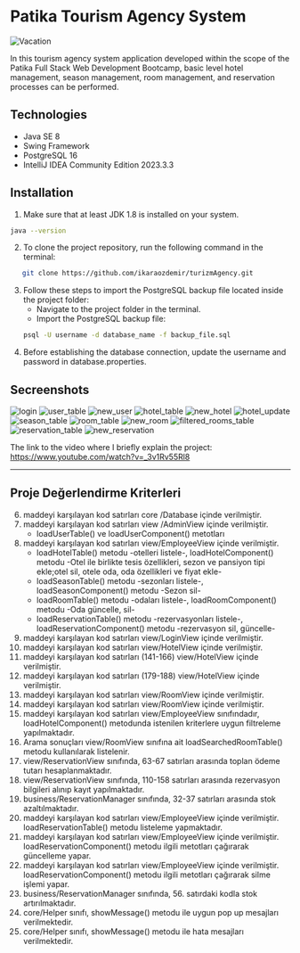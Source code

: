 # Patika Tourism Agency System

![Vacation](secreenshots/vacation.JPG)

In this tourism agency system application developed within the scope of the Patika Full Stack Web Development Bootcamp, basic level hotel management, season management, room management, and reservation processes can be performed.
## Technologies
* Java SE 8
* Swing Framework
* PostgreSQL 16
* IntelliJ IDEA Community Edition 2023.3.3 

## Installation

1. Make sure that at least JDK 1.8 is installed on your system.
```bash
java --version
```
2. To clone the project repository, run the following command in the terminal:
```bash
   git clone https://github.com/ikaraozdemir/turizmAgency.git
   ```
3. Follow these steps to import the PostgreSQL backup file located inside the project folder:
   *  Navigate to the project folder in the terminal.
   * Import the PostgreSQL backup file:
   ```bash
   psql -U username -d database_name -f backup_file.sql
   ```
4. Before establishing the database connection, update the username and password in database.properties.

## Secreenshots
![login](secreenshots/login.png) ![user_table](secreenshots/userView.png)
![new_user](secreenshots/addNewUser.png) ![hotel_table](secreenshots/hotelTable.png)
![new_hotel](secreenshots/hotelAdd.png) ![hotel_update](secreenshots/hotelUpdate.png)
![season_table](secreenshots/seasonTable.png) ![room_table](secreenshots/roomTable.png) 
![new_room](secreenshots/roomAdd.png) ![filtered_rooms_table](secreenshots/filteredRoomsTable.png)
![reservation_table](secreenshots/reservationTable.png) ![new_reservation](secreenshots/reservationAdd.png)


The link to the video where I briefly explain the project: https://www.youtube.com/watch?v=_3v1Rv55Rl8

------------------------------------------------------------------------------------------------------
## Proje Değerlendirme Kriterleri  
6. maddeyi karşılayan kod satırları core /Database içinde verilmiştir.
7. maddeyi karşılayan kod satırları view /AdminView  içinde verilmiştir.
   * loadUserTable() ve loadUserComponent() metotları
8. maddeyi karşılayan kod satırları view/EmployeeView içinde verilmiştir.
   * loadHotelTable() metodu -otelleri listele-, loadHotelComponent() metodu -Otel ile birlikte tesis özellikleri, sezon ve pansiyon tipi ekle;otel sil, otele oda, oda özellikleri ve fiyat ekle-
   * loadSeasonTable() metodu -sezonları listele-, loadSeasonComponent() metodu -Sezon sil-
   * loadRoomTable() metodu -odaları listele-, loadRoomComponent() metodu -Oda güncelle, sil-
   * loadReservationTable() metodu -rezervasyonları listele-, loadReservationComponent() metodu -rezervasyon sil, güncelle-
9. maddeyi karşılayan kod satırları view/LoginView içinde verilmiştir.  
10. maddeyi karşılayan kod satırları view/HotelView içinde verilmiştir.
11. maddeyi karşılayan kod satırları (141-166) view/HotelView içinde verilmiştir.
12. maddeyi karşılayan kod satırları (179-188) view/HotelView içinde verilmiştir.
13. maddeyi karşılayan kod satırları view/RoomView içinde verilmiştir.
14. maddeyi karşılayan kod satırları view/RoomView içinde verilmiştir.
15. maddeyi karşılayan kod satırları view/EmployeeView sınıfındadır, loadHotelComponent() metodunda istenilen kriterlere uygun filtreleme yapılmaktadır.
16. Arama sonuçları view/RoomView sınıfına ait loadSearchedRoomTable() metodu kullanılarak listelenir.
17. view/ReservationView sınıfında, 63-67  satırları arasında toplan ödeme tutarı hesaplanmaktadır.
18. view/ReservationView sınıfında, 110-158 satırları arasında rezervasyon bilgileri alınıp kayıt yapılmaktadır.
19. business/ReservationManager sınıfında, 32-37 satırları arasında stok azaltılmaktadır.
20. maddeyi karşılayan kod satırları view/EmployeeView içinde verilmiştir. loadReservationTable() metodu listeleme yapmaktadır.
21. maddeyi karşılayan kod satırları view/EmployeeView içinde verilmiştir. loadReservationComponent() metodu ilgili metotları çağırarak güncelleme yapar.
22. maddeyi karşılayan kod satırları view/EmployeeView içinde verilmiştir. loadReservationComponent() metodu ilgili metotları çağırarak silme işlemi yapar.
23. business/ReservationManager sınıfında, 56. satırdaki kodla stok artırılmaktadır.
24. core/Helper sınıfı, showMessage() metodu ile uygun pop up mesajları verilmektedir.
25. core/Helper sınıfı, showMessage() metodu ile hata mesajları verilmektedir.

